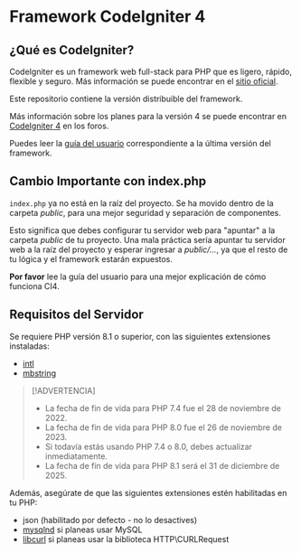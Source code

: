 # Framework CodeIgniter 4

## ¿Qué es CodeIgniter?

CodeIgniter es un framework web full-stack para PHP que es ligero, rápido, flexible y seguro.
Más información se puede encontrar en el [sitio oficial](https://codeigniter.com).

Este repositorio contiene la versión distribuible del framework.

Más información sobre los planes para la versión 4 se puede encontrar en [CodeIgniter 4](https://forum.codeigniter.com/forumdisplay.php?fid=28) en los foros.

Puedes leer la [guía del usuario](https://codeigniter.com/user_guide/)
correspondiente a la última versión del framework.

## Cambio Importante con index.php

`index.php` ya no está en la raíz del proyecto. Se ha movido dentro de la carpeta *public*,
para una mejor seguridad y separación de componentes.

Esto significa que debes configurar tu servidor web para "apuntar" a la carpeta *public* de tu proyecto.
Una mala práctica sería apuntar tu servidor web a la raíz del proyecto y esperar ingresar a *public/...*, ya que el resto de tu lógica y el
framework estarán expuestos.

**Por favor** lee la guía del usuario para una mejor explicación de cómo funciona CI4.

## Requisitos del Servidor

Se requiere PHP versión 8.1 o superior, con las siguientes extensiones instaladas:

- [intl](http://php.net/manual/en/intl.requirements.php)
- [mbstring](http://php.net/manual/en/mbstring.installation.php)

> [!ADVERTENCIA]
> - La fecha de fin de vida para PHP 7.4 fue el 28 de noviembre de 2022.
> - La fecha de fin de vida para PHP 8.0 fue el 26 de noviembre de 2023.
> - Si todavía estás usando PHP 7.4 o 8.0, debes actualizar inmediatamente.
> - La fecha de fin de vida para PHP 8.1 será el 31 de diciembre de 2025.

Además, asegúrate de que las siguientes extensiones estén habilitadas en tu PHP:

- json (habilitado por defecto - no lo desactives)
- [mysqlnd](http://php.net/manual/en/mysqlnd.install.php) si planeas usar MySQL
- [libcurl](http://php.net/manual/en/curl.requirements.php) si planeas usar la biblioteca HTTP\CURLRequest


